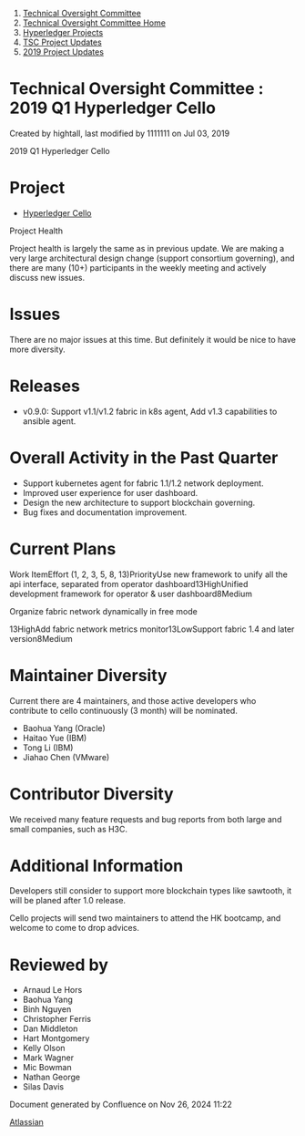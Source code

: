 1. [Technical Oversight Committee](index.html)
2. [Technical Oversight Committee Home](Technical-Oversight-Committee-Home_21430274.html)
3. [Hyperledger Projects](Hyperledger-Projects_21447704.html)
4. [TSC Project Updates](TSC-Project-Updates_21430854.html)
5. [2019 Project Updates](2019-Project-Updates_21447735.html)

# Technical Oversight Committee : 2019 Q1 Hyperledger Cello

Created by hightall, last modified by 1111111 on Jul 03, 2019

2019 Q1 Hyperledger Cello

# Project

- [Hyperledger Cello](https://github.com/hyperledger/cello)

Project Health

Project health is largely the same as in previous update. We are making a very large architectural design change (support consortium governing), and there are many (10+) participants in the weekly meeting and actively discuss new issues.

# Issues

There are no major issues at this time. But definitely it would be nice to have more diversity.

# Releases

- v0.9.0: Support v1.1/v1.2 fabric in k8s agent, Add v1.3 capabilities to ansible agent.

# Overall Activity in the Past Quarter

- Support kubernetes agent for fabric 1.1/1.2 network deployment.
- Improved user experience for user dashboard.
- Design the new architecture to support blockchain governing.
- Bug fixes and documentation improvement.

# Current Plans

Work ItemEffort (1, 2, 3, 5, 8, 13)PriorityUse new framework to unify all the api interface, separated from operator dashboard13HighUnified development framework for operator &amp; user dashboard8Medium

Organize fabric network dynamically in free mode

13HighAdd fabric network metrics monitor13LowSupport fabric 1.4 and later version8Medium

# Maintainer Diversity

Current there are 4 maintainers, and those active developers who contribute to cello continuously (3 month) will be nominated.

- Baohua Yang (Oracle)
- Haitao Yue (IBM)
- Tong Li (IBM)
- Jiahao Chen (VMware)

# Contributor Diversity

We received many feature requests and bug reports from both large and small companies, such as H3C.

# Additional Information

Developers still consider to support more blockchain types like sawtooth, it will be planed after 1.0 release.

Cello projects will send two maintainers to attend the HK bootcamp, and welcome to come to drop advices.

# Reviewed by

- Arnaud Le Hors
- Baohua Yang
- Binh Nguyen
- Christopher Ferris
- Dan Middleton
- Hart Montgomery
- Kelly Olson
- Mark Wagner
- Mic Bowman
- Nathan George
- Silas Davis

Document generated by Confluence on Nov 26, 2024 11:22

[Atlassian](http://www.atlassian.com/)

